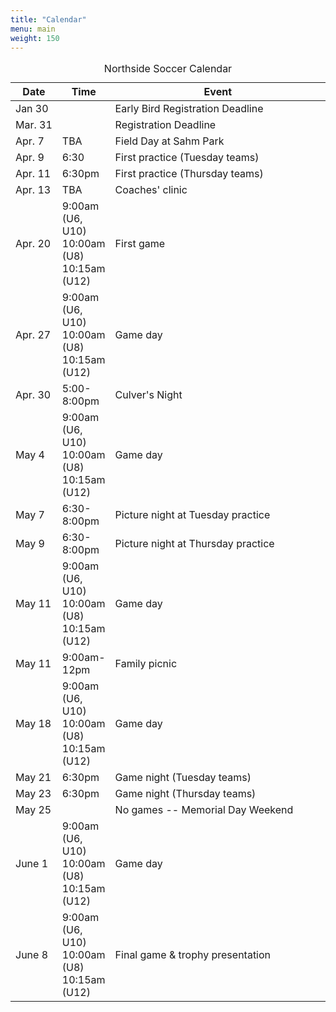 ```yaml
---
title: "Calendar"
menu: main
weight: 150
---
```


<table class="table">
  <caption align="top">Northside Soccer Calendar</caption>
  <thead>
    <tr>
      <th width="15%">Date</th>
      <th width="15%">Time</th>
      <th width="70%">Event</th>
    </tr>
  </thead>
  <tbody>
    <tr>
      <td>Jan 30</td>
      <td></td>
      <td>Early Bird Registration Deadline</td>
    </tr>
    <tr>
      <td>Mar. 31</td>
      <td></td>
      <td>Registration Deadline</td>
    </tr>
    <tr>
      <td>Apr. 7</td>
      <td>TBA</td>
      <td>Field Day at Sahm Park</td>
    </tr>
    <tr>
      <td>Apr. 9</td>
      <td>6:30</td>
      <td>First practice (Tuesday teams)</td>
    </tr>
    <tr>
      <td>Apr. 11</td>
      <td>6:30pm</td>
      <td>First practice (Thursday teams)</td>
    </tr>
    <tr>
      <td>Apr. 13</td>
      <td>TBA</td>
      <td>Coaches' clinic</td>
    </tr>
    <tr>
      <td>Apr. 20</td>
      <td>
        9:00am (U6, U10)<br />
        10:00am (U8)<br />
        10:15am (U12)<br />
      </td>
      <td>First game</td>
    </tr>
    <tr>
      <td>Apr. 27</td>
      <td>
        9:00am (U6, U10)<br />
        10:00am (U8)<br />
        10:15am (U12)<br />
      </td>
      <td>Game day</td>
    </tr>
    <tr>
      <td>Apr. 30</td>
      <td>5:00-8:00pm</td>
      <td>Culver's Night</td>
    </tr>
    <tr>
      <td>May 4</td>
      <td>
        9:00am (U6, U10)<br />
        10:00am (U8)<br />
        10:15am (U12)<br />
      </td>
      <td>Game day</td>
    </tr>
    <tr>
      <td>May 7</td>
      <td>6:30-8:00pm</td>
      <td>Picture night at Tuesday practice</td>
    </tr>
    <tr>
      <td>May 9</td>
      <td>6:30-8:00pm</td>
      <td>Picture night at Thursday practice</td>
    </tr>
    <tr>
      <td>May 11</td>
      <td>
        9:00am (U6, U10)<br />
        10:00am (U8)<br />
        10:15am (U12)<br />
      </td>
      <td>Game day</td>
    </tr>
    <tr>
      <td>May 11</td>
      <td>9:00am-12pm</td>
      <td>Family picnic</td>
    </tr>
    <tr>
      <td>May 18</td>
      <td>
        9:00am (U6, U10)<br />
        10:00am (U8)<br />
        10:15am (U12)<br />
      </td>
      <td>Game day</td>
    </tr>
    <tr>
      <td>May 21</td>
      <td>6:30pm</td>
      <td>Game night (Tuesday teams)</td>
    </tr>
    <tr>
      <td>May 23</td>
      <td>6:30pm</td>
      <td>Game night (Thursday teams)</td>
    </tr>
    <tr>
      <td>May 25</td>
      <td></td>
      <td>No games -- Memorial Day Weekend</td>
    </tr>
    <tr>
      <td>June 1</td>
      <td>
        9:00am (U6, U10)<br />
        10:00am (U8)<br />
        10:15am (U12)<br />
      </td>
      <td>Game day</td>
    </tr>
    <tr>
      <td>June 8</td>
      <td>
        9:00am (U6, U10)<br />
        10:00am (U8)<br />
        10:15am (U12)<br />
      </td>
      <td>Final game &amp; trophy presentation</td>
    </tr>
  </tbody>
</table>
